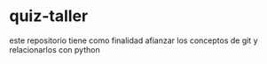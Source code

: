 # quiz-taller
este repositorio tiene como finalidad afianzar los conceptos de git y relacionarlos con python
